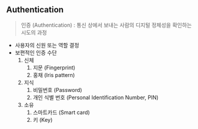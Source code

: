 ## Authentication
> 인증 (Authentication) : 통신 상에서 보내는 사람의 디지털 정체성을 확인하는 시도의 과정

- 사용자의 신원 또는 역할 결정
- 보편적인 인증 수단
	1. 신체
		1. 지문 (Fingerprint)
		2. 홍채 (Iris pattern)
	2. 지식
		1. 비밀번호 (Password)
		2. 개인 식별 번호 (Personal Identification Number, PIN)
	3. 소유
		1. 스마트카드 (Smart card)
		2. 키 (Key)
